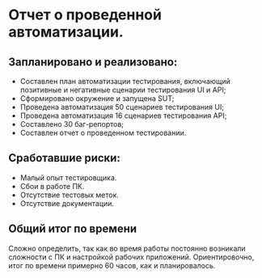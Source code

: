 # Отчет о проведенной автоматизации.
## Запланировано и реализовано:
- Составлен план автоматизации тестирования, включающий позитивные и негативные сценарии тестирования UI и API;
- Сформировано окружение и запущена SUT;
- Проведена автоматизация 50 сценариев тестирования UI;
- Проведена автоматизация 16 сценариев тестирования API;
- Составлено 30 баг-репортов;
- Составлен отчет о проведенном тестировании.

## Cработавшие риски:
-	Малый опыт тестировщика.
-	Сбои в работе ПК.
-	Отсутствие тестовых меток.
-	Отсутствие документации.
## Общий итог по времени 
Сложно определить, так как во время работы постоянно возникали сложности с ПК и настройкой рабочих приложений.
Ориентировочно, итог по времени примерно 60 часов, как и планировалось.
